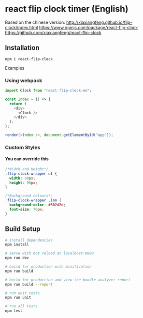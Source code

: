 # react flip clock timer (English)

Based on the chinese version:
http://xiaxiangfeng.github.io/flip-clock/index.html
https://www.npmjs.com/package/react-flip-clock
https://github.com/xiaxiangfeng/react-flip-clock

## Installation

```npm
npm i react-flip-clock
```

Examples

### Using webpack

```js
import Clock from "react-flip-clock-en";

const Index = () => {
  return (
    <div>
      <Clock />
    </div>
  );
};

render(<Index />, document.getElementById("app"));
```

### Custom Styles

#### You can override this

```css
/*Width and Height*/
.flip-clock-wrapper ul {
  width: 60px;
  height: 90px;
}

/*Background colours*/
.flip-clock-wrapper .inn {
  background-color: #502d2d;
  font-size: 70px;
}
```

## Build Setup

```bash
# install dependencies
npm install

# serve with hot reload at localhost:8080
npm run dev

# build for production with minification
npm run build

# build for production and view the bundle analyzer report
npm run build --report

# run unit tests
npm run unit

# run all tests
npm test
```
